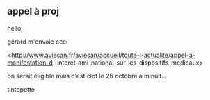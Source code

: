 ## appel à proj



hello,  
  
gérard m'envoie ceci  
  
<http://www.aviesan.fr/aviesan/accueil/toute-l-actualite/appel-a-manifestation-d
-interet-ami-national-sur-les-dispositifs-medicaux>  
  
on serait éligible mais c'est clot le 26 octobre à minuit...  
  
tintopette



